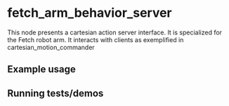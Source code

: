 # fetch_arm_behavior_server

This node presents a cartesian action server interface.
It is specialized for the Fetch robot arm.
It interacts with clients as exemplified in cartesian_motion_commander

## Example usage

## Running tests/demos
    
